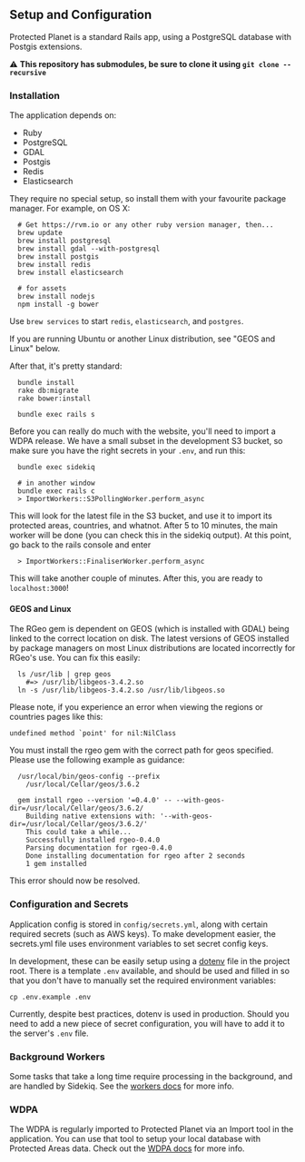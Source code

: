 ## Setup and Configuration

Protected Planet is a standard Rails app, using a PostgreSQL database with
Postgis extensions.

⚠️ **This repository has submodules, be sure to clone it using `git clone --recursive`**

### Installation

The application depends on:

* Ruby
* PostgreSQL
* GDAL
* Postgis
* Redis
* Elasticsearch

They require no special setup, so install them with your favourite
package manager. For example, on OS X:

```
  # Get https://rvm.io or any other ruby version manager, then...
  brew update
  brew install postgresql
  brew install gdal --with-postgresql
  brew install postgis
  brew install redis
  brew install elasticsearch

  # for assets
  brew install nodejs
  npm install -g bower
```

Use `brew services` to start `redis`, `elasticsearch`, and `postgres`.

If you are running Ubuntu or another Linux distribution, see "GEOS and
Linux" below.

After that, it's pretty standard:

```
  bundle install
  rake db:migrate
  rake bower:install

  bundle exec rails s
```

Before you can really do much with the website, you'll need to import
a WDPA release. We have a small subset in the development S3 bucket,
so make sure you have the right secrets in your `.env`, and run this:

```
  bundle exec sidekiq

  # in another window
  bundle exec rails c
  > ImportWorkers::S3PollingWorker.perform_async
```

This will look for the latest file in the S3 bucket, and use it to import
its protected areas, countries, and whatnot. After 5 to 10 minutes, the main
worker will be done (you can check this in the sidekiq output). At this point,
go back to the rails console and enter

```
  > ImportWorkers::FinaliserWorker.perform_async
```
This will take another couple of minutes. After this, you are ready to `localhost:3000`!


#### GEOS and Linux

The RGeo gem is dependent on GEOS (which is installed with GDAL) being
linked to the correct location on disk. The latest versions of GEOS
installed by package managers on most Linux distributions are located
incorrectly for RGeo's use. You can fix this easily:

```
  ls /usr/lib | grep geos
    #=> /usr/lib/libgeos-3.4.2.so
  ln -s /usr/lib/libgeos-3.4.2.so /usr/lib/libgeos.so
```

Please note, if you experience an error when viewing the regions or countries pages like this:

```
undefined method `point' for nil:NilClass
```

You must install the rgeo gem with the correct path for geos specified. Please use the following example as guidance:

```
  /usr/local/bin/geos-config --prefix
    /usr/local/Cellar/geos/3.6.2

  gem install rgeo --version '=0.4.0' -- --with-geos-dir=/usr/local/Cellar/geos/3.6.2/
    Building native extensions with: '--with-geos-dir=/usr/local/Cellar/geos/3.6.2/'
    This could take a while...
    Successfully installed rgeo-0.4.0
    Parsing documentation for rgeo-0.4.0
    Done installing documentation for rgeo after 2 seconds
    1 gem installed
```

This error should now be resolved.

### Configuration and Secrets

Application config is stored in `config/secrets.yml`, along with certain
required secrets (such as AWS keys). To make development easier, the
secrets.yml file uses environment variables to set secret config keys.

In development, these can be easily setup using a
[dotenv](https://github.com/bkeepers/dotenv) file in the project root.
There is a template `.env` available, and should be used and filled in so
that you don't have to manually set the required environment variables:

```
cp .env.example .env
```

Currently, despite best practices, dotenv is used in production. Should
you need to add a new piece of secret configuration, you will have to
add it to the server's `.env` file.

### Background Workers

Some tasks that take a long time require processing in the background,
and are handled by Sidekiq. See the [workers docs](workers.md) for more
info.

### WDPA

The WDPA is regularly imported to Protected Planet via an Import tool in
the application. You can use that tool to setup your local database with
Protected Areas data. Check out the [WDPA docs](wdpa.md) for more info.
